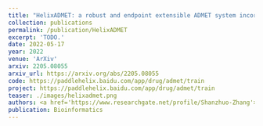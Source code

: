 ```yaml
---
title: "HelixADMET: a robust and endpoint extensible ADMET system incorporating self-supervised knowledge transfer"
collection: publications
permalink: /publication/HelixADMET
excerpt: 'TODO.'
date: 2022-05-17
year: 2022
venue: 'ArXiv'
arxiv: 2205.08055
arxiv_url: https://arxiv.org/abs/2205.08055
code: https://paddlehelix.baidu.com/app/drug/admet/train
project: https://paddlehelix.baidu.com/app/drug/admet/train
teaser: ./images/helixadmet.png
authors: <a href='https://www.researchgate.net/profile/Shanzhuo-Zhang'>Shanzhuo Zhang</a>, </b>Zhiyuan Yan</b>, Yueyang Huang, <a href='https://scholar.google.com/citations?user=Hd-8bzcAAAAJ&hl=en'>lihang liu</a>, Donglong He, <a href='https://dblp.org/pid/35/7092-169.html'>Wei Wang, <a href='https://scholar.google.com/citations?user=Nr9WQrEAAAAJ&hl=en'>Xiaomin Fang</a>, Xiaonan Zhang, <a href='https://scholar.google.com/citations?user=vgFErZQAAAAJ&hl=en'>Fan Wang</a>, <a href='https://scholar.google.com/citations?user=9X2ThuAAAAAJ&hl=en'>Hua Wu</a>, and <a href='https://scholar.google.com/citations?user=jgy4jCAAAAAJ&hl=en'>Haifeng Wang</a>.
publication: Bioinformatics
---
```


<!-- [Download paper here](https://academic.oup.com/bioinformatics/article-pdf/38/13/3444/49883746/btac342.pdf) -->
